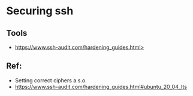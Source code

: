 # Securing ssh 

## Tools 

  * https://www.ssh-audit.com/hardening_guides.html>

## Ref:

  * Setting correct ciphers a.s.o. 
  * https://www.ssh-audit.com/hardening_guides.html#ubuntu_20_04_lts
